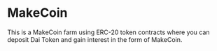 # MakeCoin

This is a MakeCoin farm using ERC-20 token contracts where you can deposit Dai Token and gain interest in the form of MakeCoin.
